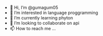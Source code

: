 - 👋 Hi, I’m @gumagum05
- 👀 I’m interested in language proggramming
- 🌱 I’m currently learning phyton
- 💞️ I’m looking to collaborate on api
- 📫 How to reach me ...

<!---
gumagum05/gumagum05 is a ✨ special ✨ repository because its `README.md` (this file) appears on your GitHub profile.
You can click the Preview link to take a look at your changes.
--->
